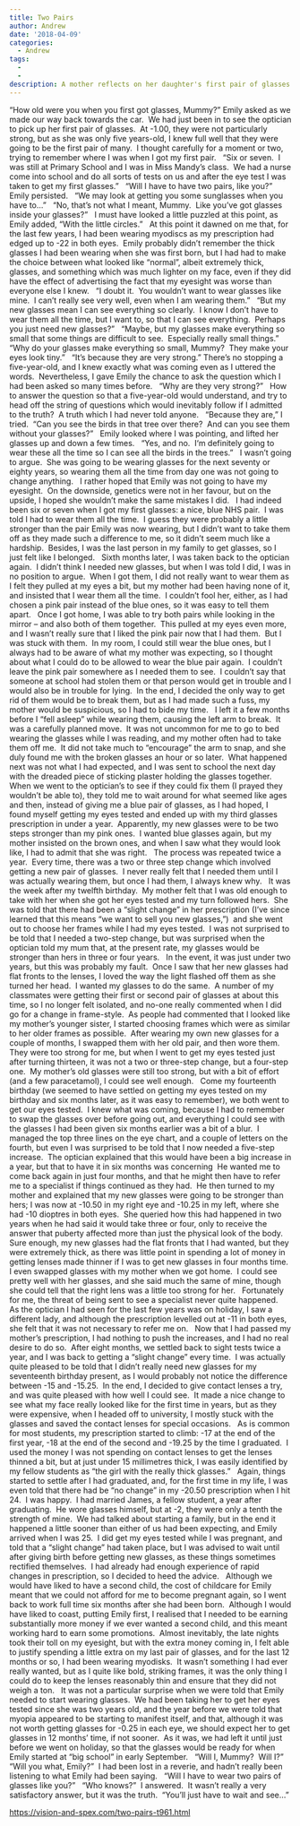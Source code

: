 ```yaml
---
title: Two Pairs
author: Andrew
date: '2018-04-09'
categories:
  - Andrew
tags:
  - 
  - 
description: A mother reflects on her daughter's first pair of glasses and her own journey with vision correction.
---
```

“How old were you when you first got glasses, Mummy?” Emily asked as we made our way back towards the car.  We had just been in to see the optician to pick up her first pair of glasses.  At -1.00, they were not particularly strong, but as she was only five years-old, I knew full well that they were going to be the first pair of many.  I thought carefully for a moment or two, trying to remember where I was when I got my first pair.
 
“Six or seven.  I was still at Primary School and I was in Miss Mandy’s class.  We had a nurse come into school and do all sorts of tests on us and after the eye test I was taken to get my first glasses.”
 
“Will I have to have two pairs, like you?” Emily persisted.
 
“We may look at getting you some sunglasses when you have to…”
 
“No, that’s not what I meant, Mummy.  Like you’ve got glasses inside your glasses?”
 
I must have looked a little puzzled at this point, as Emily added, “With the little circles.”
 
At this point it dawned on me that, for the last few years, I had been wearing myodiscs as my prescription had edged up to -22 in both eyes.  Emily probably didn’t remember the thick glasses I had been wearing when she was first born, but I had had to make the choice between what looked like “normal”, albeit extremely thick, glasses, and something which was much lighter on my face, even if they did have the effect of advertising the fact that my eyesight was worse than everyone else I knew.
 
“I doubt it.  You wouldn’t want to wear glasses like mine.  I can’t really see very well, even when I am wearing them.”
 
“But my new glasses mean I can see everything so clearly.  I know I don’t have to wear them all the time, but I want to, so that I can see everything.  Perhaps you just need new glasses?”
 
“Maybe, but my glasses make everything so small that some things are difficult to see.  Especially really small things.”
 
“Why do your glasses make everything so small, Mummy?  They make your eyes look tiny.”
 
“It’s because they are very strong.”
There’s no stopping a five-year-old, and I knew exactly what was coming even as I uttered the words.  Nevertheless, I gave Emily the chance to ask the question which I had been asked so many times before.
 
“Why are they very strong?”
 
How to answer the question so that a five-year-old would understand, and try to head off the string of questions which would inevitably follow if I admitted to the truth?  A truth which I had never told anyone.
 
“Because they are,” I tried.  “Can you see the birds in that tree over there?  And can you see them without your glasses?”
 
Emily looked where I was pointing, and lifted her glasses up and down a few times.
 
“Yes, and no.  I‘m definitely going to wear these all the time so I can see all the birds in the trees.”
 
I wasn’t going to argue.  She was going to be wearing glasses for the next seventy or eighty years, so wearing them all the time from day one was not going to change anything.
 
I rather hoped that Emily was not going to have my eyesight.  On the downside, genetics were not in her favour, but on the upside, I hoped she wouldn’t make the same mistakes I did.
 
I had indeed been six or seven when I got my first glasses: a nice, blue NHS pair.  I was told I had to wear them all the time.  I guess they were probably a little stronger than the pair Emily was now wearing, but I didn’t want to take them off as they made such a difference to me, so it didn’t seem much like a hardship.  Besides, I was the last person in my family to get glasses, so I just felt like I belonged.
 
Sixth months later, I was taken back to the optician again.  I didn’t think I needed new glasses, but when I was told I did, I was in no position to argue.  When I got them, I did not really want to wear them as I felt they pulled at my eyes a bit, but my mother had been having none of it, and insisted that I wear them all the time.  I couldn’t fool her, either, as I had chosen a pink pair instead of the blue ones, so it was easy to tell them apart.
 
Once I got home, I was able to try both pairs while looking in the mirror – and also both of them together.  This pulled at my eyes even more, and I wasn’t really sure that I liked the pink pair now that I had them.  But I was stuck with them.  In my room, I could still wear the blue ones, but I always had to be aware of what my mother was expecting, so I thought about what I could do to be allowed to wear the blue pair again.  I couldn’t leave the pink pair somewhere as I needed them to see.  I couldn’t say that someone at school had stolen them or that person would get in trouble and I would also be in trouble for lying.  In the end, I decided the only way to get rid of them would be to break them, but as I had made such a fuss, my mother would be suspicious, so I had to bide my time.
 
I left it a few months before I “fell asleep” while wearing them, causing the left arm to break.  It was a carefully planned move.  It was not uncommon for me to go to bed wearing the glasses while I was reading, and my mother often had to take them off me.  It did not take much to “encourage” the arm to snap, and she duly found me with the broken glasses an hour or so later.  What happened next was not what I had expected, and I was sent to school the next day with the dreaded piece of sticking plaster holding the glasses together.  When we went to the optician’s to see if they could fix them (I prayed they wouldn’t be able to), they told me to wait around for what seemed like ages and then, instead of giving me a blue pair of glasses, as I had hoped, I found myself getting my eyes tested and ended up with my third glasses prescription in under a year.  Apparently, my new glasses were to be two steps stronger than my pink ones.  I wanted blue glasses again, but my mother insisted on the brown ones, and when I saw what they would look like, I had to admit that she was right.
 
The process was repeated twice a year.  Every time, there was a two or three step change which involved getting a new pair of glasses.  I never really felt that I needed them until I was actually wearing them, but once I had them, I always knew why.
 
It was the week after my twelfth birthday.  My mother felt that I was old enough to take with her when she got her eyes tested and my turn followed hers.  She was told that there had been a “slight change” in her prescription (I’ve since learned that this means “we want to sell you new glasses,”)  and she went out to choose her frames while I had my eyes tested.  I was not surprised to be told that I needed a two-step change, but was surprised when the optician told my mum that, at the present rate, my glasses would be stronger than hers in three or four years.
 
In the event, it was just under two years, but this was probably my fault.  Once I saw that her new glasses had flat fronts to the lenses, I loved the way the light flashed off them as she turned her head.  I wanted my glasses to do the same.  A number of my classmates were getting their first or second pair of glasses at about this time, so I no longer felt isolated, and no-one really commented when I did go for a change in frame-style.  As people had commented that I looked like my mother’s younger sister, I started choosing frames which were as similar to her older frames as possible.  After wearing my own new glasses for a couple of months, I swapped them with her old pair, and then wore them.  They were too strong for me, but when I went to get my eyes tested just after turning thirteen, it was not a two or three-step change, but a four-step one.  My mother’s old glasses were still too strong, but with a bit of effort (and a few paracetamol), I could see well enough.
 
Come my fourteenth birthday (we seemed to have settled on getting my eyes tested on my birthday and six months later, as it was easy to remember), we both went to get our eyes tested.  I knew what was coming, because I had to remember to swap the glasses over before going out, and everything I could see with the glasses I had been given six months earlier was a bit of a blur.  I managed the top three lines on the eye chart, and a couple of letters on the fourth, but even I was surprised to be told that I now needed a five-step increase.  The optician explained that this would have been a big increase in a year, but that to have it in six months was concerning  He wanted me to come back again in just four months, and that he might then have to refer me to a specialist if things continued as they had.  He then turned to my mother and explained that my new glasses were going to be stronger than hers; I was now at -10.50 in my right eye and -10.25 in my left, where she had -10 dioptres in both eyes.  She queried how this had happened in two years when he had said it would take three or four, only to receive the answer that puberty affected more than just the physical look of the body.
 
Sure enough, my new glasses had the flat fronts that I had wanted, but they were extremely thick, as there was little point in spending a lot of money in getting lenses made thinner if I was to get new glasses in four months time.  I even swapped glasses with my mother when we got home.  I could see pretty well with her glasses, and she said much the same of mine, though she could tell that the right lens was a little too strong for her.
 
Fortunately for me, the threat of being sent to see a specialist never quite happened.  As the optician I had seen for the last few years was on holiday, I saw a different lady, and although the prescription levelled out at -11 in both eyes, she felt that it was not necessary to refer me on.
 
Now that I had passed my mother’s prescription, I had nothing to push the increases, and I had no real desire to do so.  After eight months, we settled back to sight tests twice a year, and I was back to getting a “slight change” every time.  I was actually quite pleased to be told that I didn’t really need new glasses for my seventeenth birthday present, as I would probably not notice the difference between -15 and -15.25.  In the end, I decided to give contact lenses a try, and was quite pleased with how well I could see.  It made a nice change to see what my face really looked like for the first time in years, but as they were expensive, when I headed off to university, I mostly stuck with the glasses and saved the contact lenses for special occasions.
 
As is common for most students, my prescription started to climb: -17 at the end of the first year, -18 at the end of the second and -19.25 by the time I graduated.  I used the money I was not spending on contact lenses to get the lenses thinned a bit, but at just under 15 millimetres thick, I was easily identified by my fellow students as “the girl with the really thick glasses.”
 
Again, things started to settle after I had graduated, and, for the first time in my life, I was even told that there had be “no change” in my -20.50 prescription when I hit 24.  I was happy.  I had married James, a fellow student, a year after graduating.  He wore glasses himself, but at -2, they were only a tenth the strength of mine.  We had talked about starting a family, but in the end it happened a little sooner than either of us had been expecting, and Emily arrived when I was 25.  I did get my eyes tested while I was pregnant, and told that a “slight change” had taken place, but I was advised to wait until after giving birth before getting new glasses, as these things sometimes rectified themselves.  I had already had enough experience of rapid changes in prescription, so I decided to heed the advice.
 
Although we would have liked to have a second child, the cost of childcare for Emily meant that we could not afford for me to become pregnant again, so I went back to work full time six months after she had been born.  Although I would have liked to coast, putting Emily first, I realised that I needed to be earning substantially more money if we ever wanted a second child, and this meant working hard to earn some promotions.  Almost inevitably, the late nights took their toll on my eyesight, but with the extra money coming in, I felt able to justify spending a little extra on my last pair of glasses, and for the last 12 months or so, I had been wearing myodisks.  It wasn’t something I had ever really wanted, but as I quite like bold, striking frames, it was the only thing I could do to keep the lenses reasonably thin and ensure that they did not weigh a ton.
 
It was not a particular surprise when we were told that Emily needed to start wearing glasses.  We had been taking her to get her eyes tested since she was two years old, and the year before we were told that myopia appeared to be starting to manifest itself, and that, although it was not worth getting glasses for -0.25 in each eye, we should expect her to get glasses in 12 months’ time, if not sooner.  As it was, we had left it until just before we went on holiday, so that the glasses would be ready for when Emily started at “big school” in early September.
 
“Will I, Mummy?  Will I?”
 
“Will you what, Emily?”  I had been lost in a reverie, and hadn’t really been listening to what Emily had been saying.
 
“Will I have to wear two pairs of glasses like you?”
 
“Who knows?”  I answered.  It wasn’t really a very satisfactory answer, but it was the truth.  “You’ll just have to wait and see…”

https://vision-and-spex.com/two-pairs-t961.html